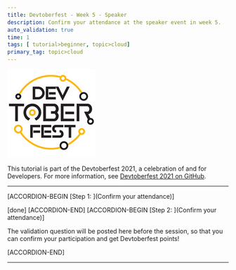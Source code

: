 ```yaml
---
title: Devtoberfest - Week 5 - Speaker
description: Confirm your attendance at the speaker event in week 5.
auto_validation: true
time: 1
tags: [ tutorial>beginner, topic>cloud]
primary_tag: topic>cloud
---
```


![Devtoberfest](Devtoberfest.jpg)

This tutorial is part of the Devtoberfest 2021, a celebration of and for Developers. For more information, see [Devtoberfest 2021 on GitHub](https://github.com/SAP-samples/devtoberfest-2021).

---

[ACCORDION-BEGIN [Step 1: ](Confirm your attendance)]


[done]
[ACCORDION-END]
[ACCORDION-BEGIN [Step 2: ](Confirm your attendance)]

The validation question will be posted here before the session, so that you can confirm your participation and get Devtoberfest points!

[ACCORDION-END]

---
